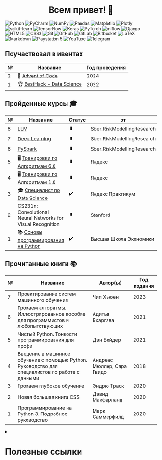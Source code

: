 <h1 align="center">Всем привет! 👋</h1>

![Python](https://img.shields.io/badge/python-3670A0?style=for-the-badge&logo=python&logoColor=ffdd54)
![PyCharm](https://img.shields.io/badge/pycharm-143?style=for-the-badge&logo=pycharm&logoColor=black&color=black&labelColor=green)
![NumPy](https://img.shields.io/badge/numpy-%23013243.svg?style=for-the-badge&logo=numpy&logoColor=white)
![Pandas](https://img.shields.io/badge/pandas-%23150458.svg?style=for-the-badge&logo=pandas&logoColor=white)
![Matplotlib](https://img.shields.io/badge/Matplotlib-%23ffffff.svg?style=for-the-badge&logo=Matplotlib&logoColor=black)
![Plotly](https://img.shields.io/badge/Plotly-%233F4F75.svg?style=for-the-badge&logo=plotly&logoColor=white)
![scikit-learn](https://img.shields.io/badge/scikit--learn-%23F7931E.svg?style=for-the-badge&logo=scikit-learn&logoColor=white)
![TensorFlow](https://img.shields.io/badge/TensorFlow-%23FF6F00.svg?style=for-the-badge&logo=TensorFlow&logoColor=white)
![Keras](https://img.shields.io/badge/Keras-%23D00000.svg?style=for-the-badge&logo=Keras&logoColor=white)
![PyTorch](https://img.shields.io/badge/PyTorch-%23EE4C2C.svg?style=for-the-badge&logo=PyTorch&logoColor=white)
![mlflow](https://img.shields.io/badge/mlflow-%23d9ead3.svg?style=for-the-badge&logo=numpy&logoColor=blue)
![Django](https://img.shields.io/badge/django-%23092E20.svg?style=for-the-badge&logo=django&logoColor=white)
![HTML5](https://img.shields.io/badge/html5-%23E34F26.svg?style=for-the-badge&logo=html5&logoColor=white)
![CSS3](https://img.shields.io/badge/css3-%231572B6.svg?style=for-the-badge&logo=css3&logoColor=white)
![Git](https://img.shields.io/badge/git-%23F05033.svg?style=for-the-badge&logo=git&logoColor=white)
![GitHub](https://img.shields.io/badge/github-%23121011.svg?style=for-the-badge&logo=github&logoColor=white)
![GitLab](https://img.shields.io/badge/gitlab-%23181717.svg?style=for-the-badge&logo=gitlab&logoColor=white)
![Bitbucket](https://img.shields.io/badge/bitbucket-%230047B3.svg?style=for-the-badge&logo=bitbucket&logoColor=white)
![LaTeX](https://img.shields.io/badge/latex-%23008080.svg?style=for-the-badge&logo=latex&logoColor=white)
![Markdown](https://img.shields.io/badge/markdown-%23000000.svg?style=for-the-badge&logo=markdown&logoColor=white)
![Playstation 5](https://img.shields.io/badge/Playstation%205-003791?style=for-the-badge&logo=playstation-5&logoColor=white)
![YouTube](https://img.shields.io/badge/YouTube-%23FF0000.svg?style=for-the-badge&logo=YouTube&logoColor=white)
![Telegram](https://img.shields.io/badge/Telegram-2CA5E0?style=for-the-badge&logo=telegram&logoColor=white)


## Поучаствовал в ивентах
| № | Название                                                                                | Год проведения |
|---|-----------------------------------------------------------------------------------------|----------------|
| 2 | 🎄 [Advent of Code](https://github.com/mikhailmartin/AdventOfCode2024)                  | 2024           |
| 1 | 🏆 [BestHack - Data Science](https://github.com/mikhailmartin/BestHack2022-DataScience) | 2022           |


## Пройденные курсы 🎓
| № | Название                                                                                                       | Статус | от                         |
|---|----------------------------------------------------------------------------------------------------------------|--------|----------------------------|
| 8 | [LLM](https://github.com/mikhailmartin/RiskModellingResearch-LLM)                                              | ⏸️     | Sber.RiskModellingResearch |
| 7 | [Deep Learning](https://github.com/mikhailmartin/RiskModellingResearch-DeepLearning)                           | ⏸️     | Sber.RiskModellingResearch |
| 6 | [PySpark](https://github.com/mikhailmartin/RiskModellingResearch-PySpark)                                      | ⏸️     | Sber.RiskModellingResearch |
| 5 | 🖥 [Тренировки по Алгоритмам 6.0](https://github.com/mikhailmartin/Yandex-AlgorithmTraining6.0)                | ⏸️     | Яндекс                     |
| 4 | 🖥 [Тренировки по Алгоритмам 1.0](https://github.com/mikhailmartin/Yandex-AlgorithmTraining1.0)                | ⏸️     | Яндекс                     |
| 3 | 🎓 [Специалист по Data Science](https://github.com/mikhailmartin/YandexPracticum)                              | ✔️     | Яндекс Практикум           |
| 2 | CS231n: Convolutional Neural Networks for Visual Recognition                                                   | ⏸️     | Stanford                   |
| 1 | 📚 [Основы программирования на Python](https://github.com/mikhailmartin/Coursera-Programming-Basics-in-Python) | ✔️     | Высшая Школа Экономики     |

## Прочитанные книги 📚
| № | Название                                                                                        | Автор(ы)                   | Год издания |
|---|-------------------------------------------------------------------------------------------------|----------------------------|-------------|
| 7 | Проектирование систем машинного обучения                                                        | Чип Хьюен                  | 2023        |
| 6 | Грокаем алгоритмы. Иллюстрированное пособие для программистов и любопытствующих                 | Адитья Бхаргава            | 2021        |
| 5 | Чистый Python. Тонкости программирования для профи                                              | Дэн Бейдер                 | 2021        |
| 4 | Введение в машинное обучение с помощью Python. Руководство для специалистов по работе с данными | Андреас Мюллер, Сара Гвидо | 2018        |
| 3 | Грокаем глубокое обучение                                                                       | Эндрю Траск                | 2020        |
| 2 | Новая большая книга CSS                                                                         | Дэвид Макфарланд           | 2020        |
| 1 | Программирование на Python 3. Подробное руководство                                             | Марк Саммерфилд            | 2020        |


<details>

<summary><h1>Полезные ссылки</h1></summary>

## База
- [Учебник по машинному обучению](https://academy.yandex.ru/handbook/ml)
- [ODS](https://ods.ai/)
- [CS231n: Convolutional Neural Networks for Visual Recognition](https://cs231n.github.io/)

## Классический ML

### Линейные модели
- [Введение в GLM: что это такое и как всё становится хуже | Вебинар | karpov.courses](https://www.youtube.com/watch?v=1-ADJNE1WNc)

## Рекомендашки
- [Рекомендательные системы: проблемы и методы решения. Часть 1](https://habr.com/ru/companies/prequel/articles/567648/)
- [Рекомендательные системы: проблемы и методы решения. Часть 2](https://habr.com/ru/companies/prequel/articles/573880/)

## Кредитный скоринг
### GlowByte
- [ML и DS оттенки кредитного риск-менеджмента](https://habr.com/ru/companies/glowbyte/articles/519382/)
- [ML и DS оттенки кредитного риск-менеджмента | Компоненты](https://habr.com/ru/companies/glowbyte/articles/524150/)
- [ML и DS оттенки кредитного риск-менеджмента | EAD или деньги в дефолте](https://habr.com/ru/companies/glowbyte/articles/534610/)
- [ML и DS оттенки кредитного риск-менеджмента | LGD, или Жизнь после дефолта](https://habr.com/ru/companies/glowbyte/articles/552452/)
### Альфа-Банк
- [Нейросетевой подход к кредитному скорингу на данных кредитных историй](https://habr.com/ru/companies/alfa/articles/680346/)
- [Нейросетевой подход к моделированию карточных транзакций](https://habr.com/ru/companies/alfa/articles/551130/)
### Точка
- [Как мы строили самую большую модель кредитного скоринга в сегменте МСБ](https://habr.com/ru/companies/tochka/articles/696226/)

## Статистика
- [Как сравнивать распределения. От визуализации до статистических тестов](https://habr.com/ru/companies/skillfactory/articles/674880/)
- [Типичные распределения вероятности: шпаргалка data scientist-а](https://habr.com/ru/articles/331060/)

## Визуализация
- [50 оттенков matplotlib — The Master Plots (с полным кодом на Python)](https://habr.com/ru/articles/468295/)
- [Построение графиков в Python при помощи Matplotlib](https://python-scripts.com/matplotlib)
- [Постер «Графики, которые убеждают всех»](https://www.notion.so/6c5ae8ceb8b5411e907c93c9b5e6a44e)
- [The Python Graph Gallery](https://www.python-graph-gallery.com/)
- [The Data Visualisation Catalogue](https://datavizcatalogue.com/)
- [Подбор цветов для палитры визуализации данных](https://habr.com/ru/companies/bimeister/articles/785272/)
- [Искусство создания понятных графиков](https://habr.com/ru/companies/ruvds/articles/776672/)

## Интерпретация моделей
- [Интерпретация моделей и диагностика сдвига данных: LIME, SHAP и Shapley Flow](https://habr.com/ru/companies/ods/articles/599573/)

## Пропуски в данных
- [Обработка пропусков в данных](https://loginom.ru/blog/missing)

## Дисбаланс классов
- [Дисбаланс классов](https://alexanderdyakonov.wordpress.com/2021/05/27/imbalance/)

## Pandas
- [Подробное руководство по группировке и агрегированию с помощью pandas](https://dfedorov.spb.ru/pandas/Подробное%20руководство%20по%20группировке%20и%20агрегированию%20с%20помощью%20pandas.html)
- [Понимание функции transform в Pandas](https://dfedorov.spb.ru/pandas/Понимание%20функции%20transform%20в%20Pandas.html)
- [шпаргалка по pandas](https://github.com/pandas-dev/pandas/blob/main/doc/cheatsheet/Pandas_Cheat_Sheet.pdf)

## SQL
- [Документация PostgreSQL с полным списком оконных функций](https://postgrespro.ru/docs/postgresql/9.5/functions-window)
- [SQL Style Guide](https://www.sqlstyle.guide/ru/)

</details>

